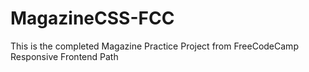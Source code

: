 # MagazineCSS-FCC
This is the completed Magazine Practice Project from FreeCodeCamp Responsive Frontend Path
